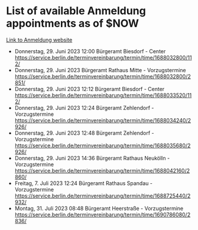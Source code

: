 # List of available Anmeldung appointments as of $NOW
[Link to Anmeldung website](https://service.berlin.de/terminvereinbarung/termin/tag.php?termin=1&anliegen[]=120686&dienstleisterlist=122210,122217,327316,122219,327312,122227,327314,122231,327346,122243,327348,122254,122252,329742,122260,329745,122262,329748,122271,327278,122273,327274,122277,327276,330436,122280,327294,122282,327290,122284,327292,122291,327270,122285,327266,122286,327264,122296,327268,150230,329760,122297,327286,122294,327284,122312,329763,122314,329775,122304,327330,122311,327334,122309,327332,317869,122281,327352,122279,329772,122283,122276,327324,122274,327326,122267,329766,122246,327318,122251,327320,122257,327322,122208,327298,122226,327300&herkunft=http%3A%2F%2Fservice.berlin.de%2Fdienstleistung%2F120686%2F)
- Donnerstag, 29. Juni 2023 12:00 Bürgeramt Biesdorf - Center https://service.berlin.de/terminvereinbarung/termin/time/1688032800/112/
- Donnerstag, 29. Juni 2023  Bürgeramt Rathaus Mitte - Vorzugstermine https://service.berlin.de/terminvereinbarung/termin/time/1688032800/2851/
- Donnerstag, 29. Juni 2023 12:12 Bürgeramt Biesdorf - Center https://service.berlin.de/terminvereinbarung/termin/time/1688033520/112/
- Donnerstag, 29. Juni 2023 12:24 Bürgeramt Zehlendorf - Vorzugstermine https://service.berlin.de/terminvereinbarung/termin/time/1688034240/2926/
- Donnerstag, 29. Juni 2023 12:48 Bürgeramt Zehlendorf - Vorzugstermine https://service.berlin.de/terminvereinbarung/termin/time/1688035680/2926/
- Donnerstag, 29. Juni 2023 14:36 Bürgeramt Rathaus Neukölln - Vorzugstermine https://service.berlin.de/terminvereinbarung/termin/time/1688042160/2860/
- Freitag, 7. Juli 2023 12:24 Bürgeramt Rathaus Spandau - Vorzugstermine https://service.berlin.de/terminvereinbarung/termin/time/1688725440/2932/
- Montag, 31. Juli 2023 08:48 Bürgeramt Heerstraße - Vorzugstermine https://service.berlin.de/terminvereinbarung/termin/time/1690786080/2836/
